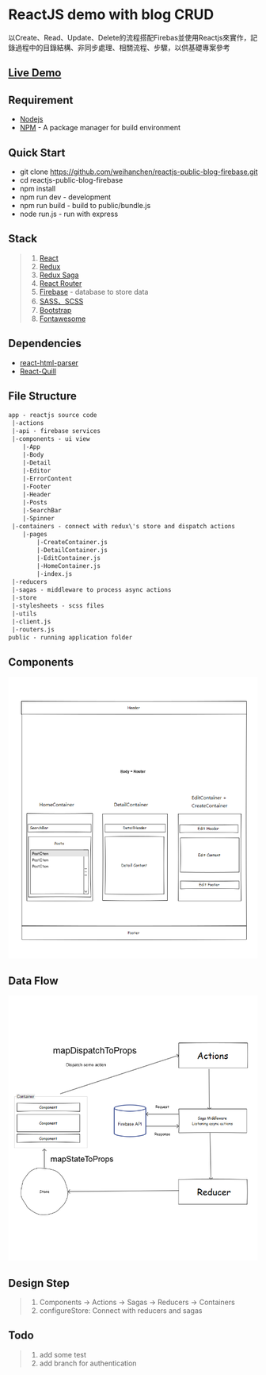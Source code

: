 # ReactJS demo with blog CRUD #

以Create、Read、Update、Delete的流程搭配Firebas並使用Reactjs來實作，記錄過程中的目錄結構、非同步處理、相關流程、步驟，以供基礎專案參考

## <a href="https://weihanchen.github.io/reactjs-public-blog-firebase/public" target="_blank">Live Demo</a> ##


## Requirement ##
* [Nodejs](https://nodejs.org/en/)
* [NPM](https://www.npmjs.com/) - A package manager for build environment

## Quick Start ##
* git clone https://github.com/weihanchen/reactjs-public-blog-firebase.git
* cd reactjs-public-blog-firebase
* npm install
* npm run dev - development
* npm run build - build to public/bundle.js
* node run.js - run with express

## Stack ##
>1. [React](https://facebook.github.io/react/)
>2. [Redux](https://github.com/reactjs/redux)
>3. [Redux Saga](https://github.com/yelouafi/redux-saga)
>4. [React Router](https://github.com/ReactTraining/react-router)
>5. [Firebase](https://firebase.google.com/) - database to store data
>6. [SASS、SCSS](http://sass-lang.com/)
>7. [Bootstrap](http://getbootstrap.com/)
>8. [Fontawesome](http://fontawesome.io/)

## Dependencies ##
* [react-html-parser](https://github.com/wrakky/react-html-parser)
* [React-Quill ](https://github.com/zenoamaro/react-quill)

## File Structure ##
	app - reactjs source code
	 |-actions
	 |-api - firebase services
	 |-components - ui view
	 	|-App
	 	|-Body
	 	|-Detail
	 	|-Editor
	 	|-ErrorContent
	 	|-Footer
	 	|-Header
	 	|-Posts
	 	|-SearchBar
	 	|-Spinner
	 |-containers - connect with redux\'s store and dispatch actions
	 	|-pages
	 		|-CreateContainer.js
	 		|-DetailContainer.js
	 		|-EditContainer.js
	 		|-HomeContainer.js
	 		|-index.js
	 |-reducers
	 |-sagas - middleware to process async actions
	 |-store
	 |-stylesheets - scss files
	 |-utils
	 |-client.js
	 |-routers.js
	public - running application folder

## Components ##

![App](./images/Components.png)

## Data Flow ##

![Dataflow](./images/Dataflow.png)

## Design Step ##
>1. Components -> Actions -> Sagas -> Reducers -> Containers
>2. configureStore: Connect with reducers and sagas 

## Todo ##
>1. add some test
>2. add branch for authentication